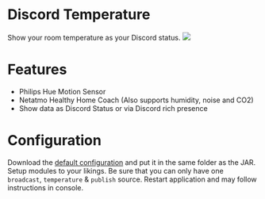 # Discord Temperature
Show your room temperature as your Discord status.
![](https://i.imgur.com/oVRzFr6.png)

# Features
* Philips Hue Motion Sensor
* Netatmo Healthy Home Coach (Also supports humidity, noise and CO2)
* Show data as Discord Status or via Discord rich presence

# Configuration
Download the [default configuration](https://github.com/KennethWussmann/discord-temperature/blob/master/src/main/resources/application.yml) and put it in the same folder as the JAR.
Setup modules to your likings. Be sure that you can only have one `broadcast`, `temperature` & `publish` source.
Restart application and may follow instructions in console.

